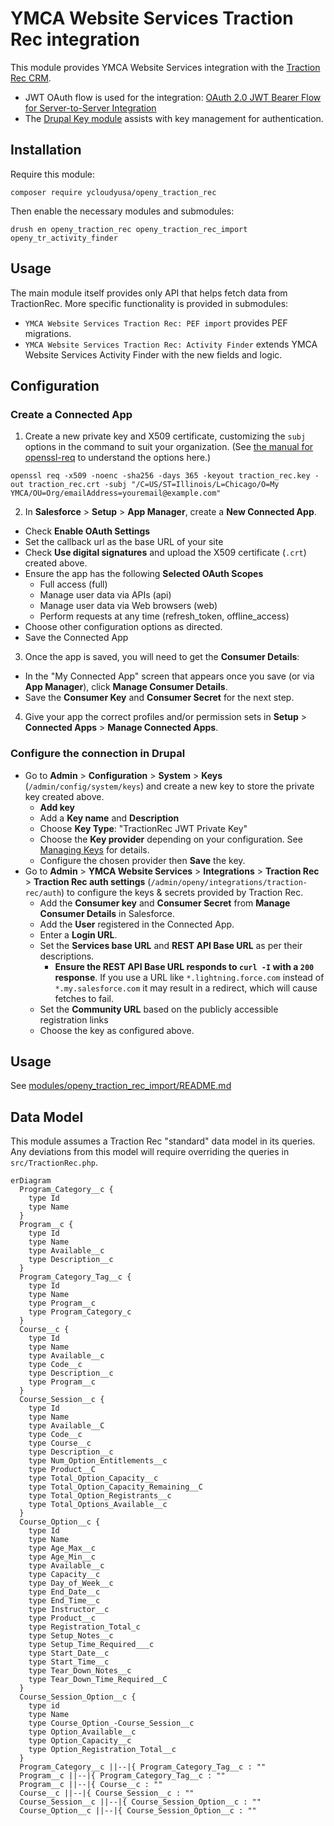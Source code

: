 # YMCA Website Services Traction Rec integration

This module provides YMCA Website Services integration with the [Traction Rec CRM](https://www.tractionrec.com).

- JWT OAuth flow is used for the integration: [OAuth 2.0 JWT Bearer Flow for Server-to-Server Integration](https://help.salesforce.com/articleView?id=remoteaccess_oauth_jwt_flow.htm&type=5)
- The [Drupal Key module](https://www.drupal.org/project/key) assists with key management for authentication.

## Installation

Require this module:
```shell
composer require ycloudyusa/openy_traction_rec
```

Then enable the necessary modules and submodules:
```shell
drush en openy_traction_rec openy_traction_rec_import openy_tr_activity_finder
```

## Usage

The main module itself provides only API that helps fetch data from TractionRec. More specific functionality is provided in submodules:

* `YMCA Website Services Traction Rec: PEF import` provides PEF migrations.
* `YMCA Website Services Traction Rec: Activity Finder` extends YMCA Website Services Activity Finder with the new fields and logic.

## Configuration

### Create a Connected App

1. Create a new private key and X509 certificate, customizing the `subj` options in the command to suit your organization. (See [the manual for openssl-req](https://www.openssl.org/docs/manmaster/man1/openssl-req.html) to understand the options here.)
  ```shell
  openssl req -x509 -noenc -sha256 -days 365 -keyout traction_rec.key -out traction_rec.crt -subj "/C=US/ST=Illinois/L=Chicago/O=My YMCA/OU=Org/emailAddress=youremail@example.com"
  ```
2. In **Salesforce** > **Setup** > **App Manager**, create a **New Connected App**.
  - Check **Enable OAuth Settings**
  - Set the callback url as the base URL of your site
  - Check **Use digital signatures** and upload the X509 certificate (`.crt`) created above.
  - Ensure the app has the following **Selected OAuth Scopes**
    - Full access (full)
    - Manage user data via APIs (api)
    - Manage user data via Web browsers (web)
    - Perform requests at any time (refresh_token, offline_access)
  - Choose other configuration options as directed.
  - Save the Connected App
3. Once the app is saved, you will need to get the **Consumer Details**:
  - In the "My Connected App" screen that appears once you save (or via **App Manager**), click **Manage Consumer Details**.
  - Save the **Consumer Key** and **Consumer Secret** for the next step.
4. Give your app the correct profiles and/or permission sets in **Setup** > **Connected Apps** > **Manage Connected Apps**.

### Configure the connection in Drupal

* Go to **Admin** > **Configuration** > **System** > **Keys** (`/admin/config/system/keys`) and create a new key to store the private key created above.
  * **Add key**
  * Add a **Key name** and **Description**
  * Choose **Key Type**: "TractionRec JWT Private Key"
  * Choose the **Key provider** depending on your configuration. See [Managing Keys](https://www.drupal.org/project/key#:~:text=the%20encrypt%20module-,Managing%20keys,-Key%20provides%20an) for details.
  * Configure the chosen provider then **Save** the key.
* Go to **Admin** > **YMCA Website Services** > **Integrations** > **Traction Rec** > **Traction Rec auth settings** (`/admin/openy/integrations/traction-rec/auth`) to configure the keys & secrets provided by Traction Rec.
  * Add the **Consumer key** and **Consumer Secret** from **Manage Consumer Details** in Salesforce.
  * Add the **User** registered in the Connected App.
  * Enter a **Login URL**.
  * Set the **Services base URL** and **REST API Base URL** as per their descriptions.
    * **Ensure the REST API Base URL responds to `curl -I` with a `200` response**. If you use a URL like `*.lightning.force.com` instead of `*.my.salesforce.com` it may result in a redirect, which will cause fetches to fail.
  * Set the **Community URL** based on the publicly accessible registration links
  * Choose the key as configured above.

## Usage

See [modules/openy_traction_rec_import/README.md](modules/openy_traction_rec_import/README.md)

## Data Model

This module assumes a Traction Rec "standard" data model in its queries. Any deviations from this model will require overriding the queries in `src/TractionRec.php`.

```mermaid
erDiagram
  Program_Category__c {
    type Id
    type Name
  }
  Program__c {
    type Id
    type Name
    type Available__c
    type Description__c
  }
  Program_Category_Tag__c {
    type Id
    type Name
    type Program__c
    type Program_Category_c
  }
  Course__c {
    type Id
    type Name
    type Available__c
    type Code__c
    type Description__c
    type Program__c
  }
  Course_Session__c {
    type Id
    type Name
    type Available__C
    type Code__c
    type Course__c
    type Description__c
    type Num_Option_Entitlements__c
    type Product__C
    type Total_Option_Capacity__c
    type Total_Option_Capacity_Remaining__C
    type Total_Option_Registrants__c
    type Total_Options_Available__c
  }
  Course_Option__c {
    type Id
    type Name
    type Age_Max__c
    type Age_Min__c
    type Available__c
    type Capacity__c
    type Day_of_Week__c
    type End_Date__c
    type End_Time__c
    type Instructor__c
    type Product__c
    type Registration_Total_c
    type Setup_Notes__c
    type Setup_Time_Required___c
    type Start_Date__c
    type Start_Time__c
    type Tear_Down_Notes__c
    type Tear_Down_Time_Required__C
  }
  Course_Session_Option__c {
    type id
    type Name
    type Course_Option_-Course_Session__c
    type Option_Available__c
    type Option_Capacity__c
    type Option_Registration_Total__c
  }
  Program_Category__c ||--|{ Program_Category_Tag__c : ""
  Program__c ||--|{ Program_Category_Tag__c : ""
  Program__c ||--|{ Course__c : ""
  Course__c ||--|{ Course_Session__c : ""
  Course_Session__c ||--|{ Course_Session_Option__c : ""
  Course_Option__c ||--|{ Course_Session_Option__c : ""
```
